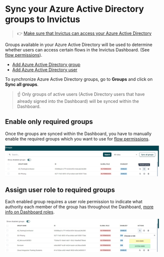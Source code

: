 # Sync your Azure Active Directory groups to Invictus
> 👉 [Make sure that Invictus can access your Azure Active Directory](./azureADSetup.md)

Groups available in your Azure Active Directory will be used to determine whether users can access certain flows in the Invictus Dashboard. (See [flow permissions](../../../../dashboard/flows/foldermanagement.md)).

* [Add Azure Active Directory group](https://learn.microsoft.com/en-us/entra/fundamentals/how-to-manage-groups)
* [Add Azure Active Directory user](https://learn.microsoft.com/en-us/entra/fundamentals/how-to-create-delete-users)

To synchronize Azure Active Directory groups, go to **Groups** and click on **Sync all groups**.

> ☝️ Only groups of active users (Active Directory users that have already signed into the Dashboard) will be synced within the Dashboard.

## Enable only required groups
Once the groups are synced within the Dashboard, you have to manually enable the required groups which you want to use for [flow permissions](../../../../dashboard/flows/foldermanagement.md).

![Enable Groups](/images/dashboard/Groups/groupman_3.jpg)

## Assign user role to required groups
Each enabled group requires a user role permission to indicate what authority each member of the group has throughout the Dashboard, [more info on Dashboard roles](../../../../dashboard/security/role-management.md).

![Add Global Roles](/images/dashboard/Groups/groupman_4.jpg)